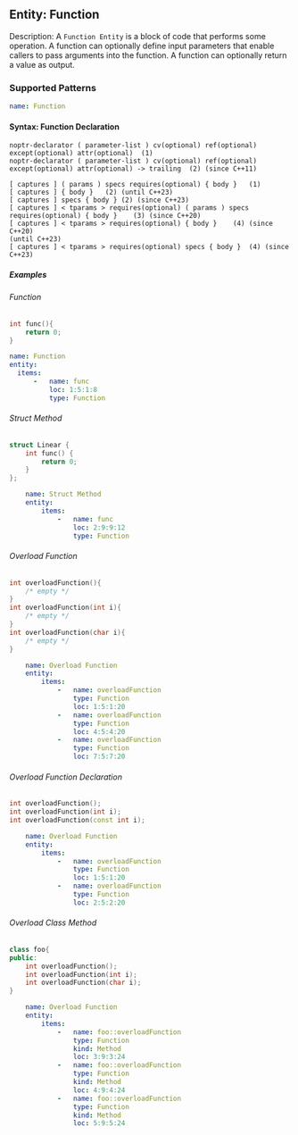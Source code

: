 ## Entity: Function

Description: A `Function Entity` is a block of code that performs some operation. A function can optionally define input parameters that enable callers to pass arguments into the function. A function can optionally return a value as output.

### Supported Patterns

```yaml
name: Function
```
#### Syntax: Function Declaration

```text
noptr-declarator ( parameter-list ) cv(optional) ref(optional) except(optional) attr(optional)	(1)	
noptr-declarator ( parameter-list ) cv(optional) ref(optional) except(optional) attr(optional) -> trailing	(2)	(since C++11)

[ captures ] ( params ) specs requires(optional) { body }	(1)	
[ captures ] { body }	(2)	(until C++23)
[ captures ] specs { body }	(2)	(since C++23)
[ captures ] < tparams > requires(optional) ( params ) specs requires(optional) { body }	(3)	(since C++20)
[ captures ] < tparams > requires(optional) { body }	(4)	(since C++20)
(until C++23)
[ captures ] < tparams > requires(optional) specs { body }	(4)	(since C++23)

```

##### Examples

###### Function
```cpp
int func(){
    return 0;
}
```

```yaml
name: Function
entity:
  items:
      -   name: func
          loc: 1:5:1:8
          type: Function
```

###### Struct Method
```cpp
struct Linear {
    int func() {
        return 0;
    }
};
```

```yaml
    name: Struct Method
    entity:
        items:
            -   name: func
                loc: 2:9:9:12
                type: Function
```

###### Overload Function
```cpp
int overloadFunction(){
    /* empty */
}
int overloadFunction(int i){
    /* empty */
}
int overloadFunction(char i){
    /* empty */
}
```

```yaml
    name: Overload Function
    entity:
        items:
            -   name: overloadFunction
                type: Function
                loc: 1:5:1:20
            -   name: overloadFunction
                type: Function
                loc: 4:5:4:20
            -   name: overloadFunction
                type: Function
                loc: 7:5:7:20
```

###### Overload Function Declaration

```cpp
int overloadFunction();
int overloadFunction(int i);
int overloadFunction(const int i);
```

```yaml
    name: Overload Function
    entity:
        items:
            -   name: overloadFunction
                type: Function
                loc: 1:5:1:20
            -   name: overloadFunction
                type: Function
                loc: 2:5:2:20
```

###### Overload Class Method
```cpp
class foo{
public:
    int overloadFunction();
    int overloadFunction(int i);
    int overloadFunction(char i);
}
```

```yaml
    name: Overload Function
    entity:
        items:
            -   name: foo::overloadFunction
                type: Function
                kind: Method
                loc: 3:9:3:24
            -   name: foo::overloadFunction
                type: Function
                kind: Method
                loc: 4:9:4:24
            -   name: foo::overloadFunction
                type: Function
                kind: Method
                loc: 5:9:5:24
```

